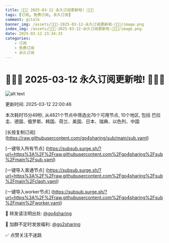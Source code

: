 ```yaml
---
title: 🎉🎉🎉 2025-03-12 永久订阅更新啦! 🎊🎊🎊
tags: [订阅, 免费订阅, 永久订阅]
comment: gitalk
banner_img: /assets/🎉🎉🎉-2025-03-12-永久订阅更新啦-🎊🎊🎊/image.png
index_img: /assets/🎉🎉🎉-2025-03-12-永久订阅更新啦-🎊🎊🎊/image.png
date: 2025-03-12 23:34:33
categories: 
    - 订阅
    - 免费订阅
    - 永久订阅
---
```


# 🎉🎉🎉 2025-03-12 永久订阅更新啦! 🎊🎊🎊

![alt text](/assets/🎉🎉🎉-2025-03-12-永久订阅更新啦-🎊🎊🎊/image.png)

更新时间: 2025-03-12 22:00:46

本次耗时15分49秒, 从4821个节点中筛选出76个可用节点, 10个地区, 包括 巴拉圭、德国、俄罗斯、韩国、荷兰、美国、日本、瑞典、以色列、中国 

[长按复制订阅] (https://raw.githubusercontent.com/go4sharing/sub/main/sub.yaml)

[一键导入所有节点] (https://subsub.surge.sh/?url=https%3A%2F%2Fraw.githubusercontent.com%2Fgo4sharing%2Fsub%2Fmain%2Fsub.yaml)

[一键导入普通节点] (https://subsub.surge.sh/?url=https%3A%2F%2Fraw.githubusercontent.com%2Fgo4sharing%2Fsub%2Fmain%2Fclash.yaml)

[一键导入worker节点] (https://subsub.surge.sh/?url=https%3A%2F%2Fraw.githubusercontent.com%2Fgo4sharing%2Fsub%2Fmain%2Fworker.yaml)

🥰 转发请注明出处: [@go4sharing](https://t.me/go4sharing)

🎁 加群不定时发放福利: [@go2sharing](https://t.me/go2sharing)

✅ 点赞关注不迷路